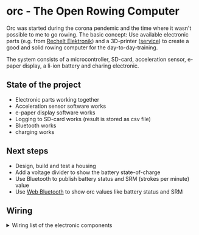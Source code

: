 # orc - The Open Rowing Computer
Orc was started during the corona pendemic and the time where it wasn't possible to me to go rowing. The basic concept: Use available electronic parts (e.g. from [Rechelt Elektronik](https://www.reichelt.de/)) and a 3D-printer ([service](https://www.treatstock.com)) to create a good and solid rowing computer for the day-to-day-training.

The system consists of a microcontroller, SD-card, acceleration sensor, e-paper display, a li-ion battery and charing electronic.

## State of the project

- Electronic parts working together
- Acceleration sensor software works
- e-paper display software works
- Logging to SD-card works (result is stored as csv file)
- Bluetooth works
- charging works

## Next steps

- Design, build and test a housing
- Add a voltage divider to show the battery state-of-charge
- Use Bluetooth to publish battery status and SRM (strokes per minute) value
- Use [Web Bluetooth](https://developer.mozilla.org/en-US/docs/Web/API/Web_Bluetooth_API) to show orc values like battery status and SRM

## Wiring

<details>
  <summary>Wiring list of the electronic components</summary>


| ESP32-WROOM | ePaper |
| ----------- | ------ |
| D35         | BUSY   |
| D32         | RST    |
| D33         | DC     |
| D25         | CS     |
| D26         | CLK    |
| D27         | DIN    |
| GND         | GND    |

| ESP32-WROOM | Accel  |
| ----------- | ------ |
| D13         | INT    |
| D5          | CS     |
| D18         | SCLK   |
| D23         | MOSI   |
| D19         | MISO   |

| ESP32-WROOM | SD-Card          |
| ----------- | ---------------- |
|             | Pin 1 (DAT 2)    |
| D14         | Pin 2 (DAT 3)    |
| D27         | Pin 3 (CMD I/O)  |
| GND         | Pin 4 (GND)      |
| 3V3         | Pin 5 (VDD)      |
| D26         | Pin 6 (CLK)      |
| GND         | Pin 7 (GND)      |
| D12         | Pin 8 (DAT 0)    |
|             | Pin 9 (DAT 1)    |

| ESP32-WROOM | Charger  |
| ----------- | -------- |
| VIN         | 5V       |
| GND         | GND      |

| ePaper      | Charger  |
| ----------- | -------- |
| VCC         | 5V       |

</details>
